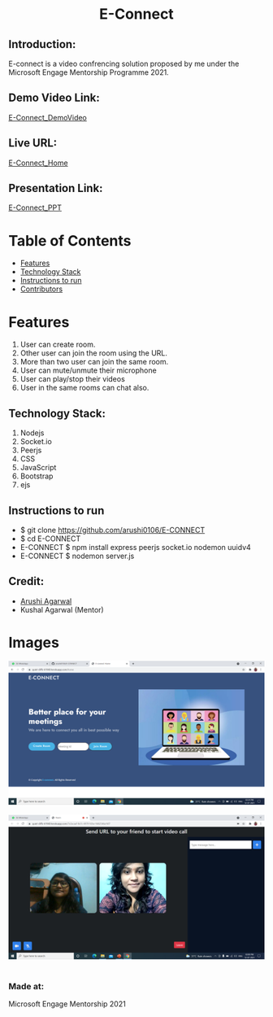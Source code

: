 

<h1 align="center">E-Connect</h1>
<p align="center">
</p>


## Introduction:
  E-connect is a video confrencing solution proposed by me under the Microsoft Engage Mentorship Programme 2021.

 
## Demo Video Link:
 <a href="https://youtu.be/Z4HAP6i0Wos"> E-Connect_DemoVideo </a>
 
 ## Live URL:
 <a href="https://quiet-cliffs-61940.herokuapp.com/home"> E-Connect_Home </a>
  
  
## Presentation Link:
  <a href="https://drive.google.com/file/d/1XBjf_PeXpKPKYhgdpUwazfvl-Ftrgkac/view?usp=sharing"> E-Connect_PPT </a>
  
  
# Table of Contents
* [ Features ](#features)
* [Technology Stack](#technologystack)
* [Instructions to run](#installation)
* [Contributors](#contributors)


# <a name="features"></a>Features
  1) User can create room. 
  2) Other user can join the room using the URL.
  3) More than two user can join the same room.
  4) User can mute/unmute their microphone
  5) User can play/stop their videos
  6) User in the same rooms can chat also.

## <a name="technologystack"></a>Technology Stack:
  1) Nodejs
  2) Socket.io
  3) Peerjs
  4) CSS
  5) JavaScript
  6) Bootstrap
  7) ejs
  
## <a name="installation"></a>Instructions to run
* $ git clone https://github.com/arushi0106/E-CONNECT <br>
* $ cd E-CONNECT <br>
* E-CONNECT $ npm install express peerjs socket.io nodemon uuidv4
* E-CONNECT $ nodemon server.js
 

## <a name="contributors"></a>Credit:

* [Arushi Agarwal](https://github.com/arushi0106)
* Kushal Agarwal (Mentor)


# <a name="images"></a>Images
![alt text](https://github.com/arushi0106/E-CONNECT/blob/main/public/assets/img/Home-img.png) <br><br>
![alt text](https://github.com/arushi0106/E-CONNECT/blob/main/public/assets/img/Room-img.png)<br><br>


### Made at:
Microsoft Engage Mentorship 2021
